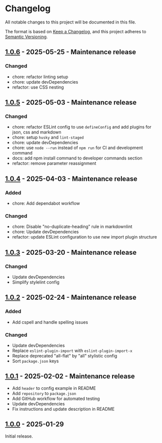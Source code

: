 # Changelog

All notable changes to this project will be documented in this file.

The format is based on [Keep a Changelog](https://keepachangelog.com/en/1.1.0/),
and this project adheres to [Semantic Versioning](https://semver.org/spec/v2.0.0.html).

## [1.0.6](https://github.com/KristjanESPERANTO/MMM-Forum/compare/v1.0.5...v1.0.6) - 2025-05-25 - Maintenance release

### Changed

- chore: refactor linting setup
- chore: update devDependencies
- refactor: use CSS nesting

## [1.0.5](https://github.com/KristjanESPERANTO/MMM-Forum/compare/v1.0.4...v1.0.5) - 2025-05-03 - Maintenance release

### Changed

- chore: refactor ESLint config to use `defineConfig` and add plugins for json, css and markdown
- chore: setup `husky` and `lint-staged`
- chore: update devDependencies
- chore: use `node --run` instead of `npm run` for CI and development command
- docs: add npm install command to developer commands section
- refactor: remove parameter reassignment

## [1.0.4](https://github.com/KristjanESPERANTO/MMM-Forum/compare/v1.0.3...v1.0.4) - 2025-04-03 - Maintenance release

### Added

- chore: Add dependabot workflow

### Changed

- chore: Disable "no-duplicate-heading" rule in markdownlint
- chore: Update devDependencies
- refactor: update ESLint configuration to use new import plugin structure

## [1.0.3](https://github.com/KristjanESPERANTO/MMM-Forum/compare/v1.0.2...v1.0.3) - 2025-03-20 - Maintenance release

### Changed

- Update devDependencies
- Simplify stylelint config

## [1.0.2](https://github.com/KristjanESPERANTO/MMM-Forum/compare/v1.0.1...v1.0.2) - 2025-02-24 - Maintenance release

### Added

- Add cspell and handle spelling issues

### Changed

- Update devDependencies
- Replace `eslint-plugin-import` with `eslint-plugin-import-x`
- Replace deprecated "all-flat" by "all" stylistic config
- Sort `package.json` keys

## [1.0.1](https://github.com/KristjanESPERANTO/MMM-Forum/compare/v1.0.0...v1.0.1) - 2025-02-02 - Maintenance release

- Add `header` to config example in README
- Add `repository` to `package.json`
- Add GitHub workflow for automated testing
- Update devDependencies
- Fix instructions and update description in README

## [1.0.0](https://github.com/KristjanESPERANTO/MMM-Forum/releases/tag/v1.0.0) - 2025-01-29

Initial release.
